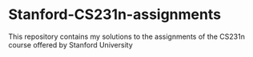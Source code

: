 # Stanford-CS231n-assignments

This repository contains my solutions to the assignments of the CS231n course offered by Stanford University
